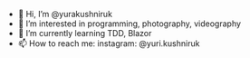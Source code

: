 - 👋 Hi, I’m @yurakushniruk
- 👀 I’m interested in programming, photography, videography
- 🌱 I’m currently learning TDD, Blazor
- 📫 How to reach me: instagram: @yuri.kushniruk

<!---
yurakushniruk/yurakushniruk is a ✨ special ✨ repository because its `README.md` (this file) appears on your GitHub profile.
You can click the Preview link to take a look at your changes.
--->
